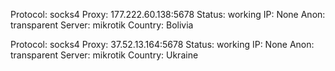 Protocol: socks4
Proxy: 177.222.60.138:5678
Status: working
IP: None
Anon: transparent
Server: mikrotik
Country: Bolivia

Protocol: socks4
Proxy: 37.52.13.164:5678
Status: working
IP: None
Anon: transparent
Server: mikrotik
Country: Ukraine

